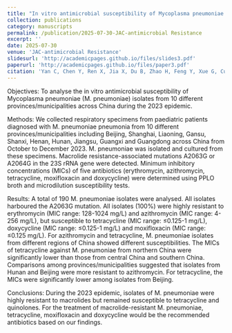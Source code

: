 ```yaml
---
title: "In vitro antimicrobial susceptibility of Mycoplasma pneumoniae isolates across different regions of China in 2023"
collection: publications
category: manuscripts
permalink: /publication/2025-07-30-JAC-antimicrobial Resistance
excerpt: ''
date: 2025-07-30
venue: 'JAC-antimicrobial Resistance'
slidesurl: 'http://academicpages.github.io/files/slides3.pdf'
paperurl: 'http://academicpages.github.io/files/paper3.pdf'
citation: 'Yan C, Chen Y, Ren X, Jia X, Du B, Zhao H, Feng Y, Xue G, Cui J, Liu X, Yuan J. In vitro antimicrobial susceptibility of Mycoplasma pneumoniae isolates across different regions of China in 2023. JAC Antimicrob Resist. 2025 Jul 30;7(4):dlaf124. doi: 10.1093/jacamr/dlaf124. PMID: 40741382; PMCID: PMC12308128.'
---
```


Objectives: To analyse the in vitro antimicrobial susceptibility of Mycoplasma pneumoniae (M. pneumoniae) isolates from 10 different provinces/municipalities across China during the 2023 epidemic.

Methods: We collected respiratory specimens from paediatric patients diagnosed with M. pneumoniae pneumonia from 10 different provinces/municipalities including Beijing, Shanghai, Liaoning, Gansu, Shanxi, Henan, Hunan, Jiangsu, Guangxi and Guangdong across China from October to December 2023. M. pneumoniae was isolated and cultured from these specimens. Macrolide resistance-associated mutations A2063G or A2064G in the 23S rRNA gene were detected. Minimum inhibitory concentrations (MICs) of five antibiotics (erythromycin, azithromycin, tetracycline, moxifloxacin and doxycycline) were determined using PPLO broth and microdilution susceptibility tests.

Results: A total of 190 M. pneumoniae isolates were analysed. All isolates harboured the A2063G mutation. All isolates (100%) were highly resistant to erythromycin (MIC range: 128-1024 mg/L) and azithromycin (MIC range: 4-256 mg/L), but susceptible to tetracycline (MIC range: ≤0.125-1 mg/L), doxycycline (MIC range: ≤0.125-1 mg/L) and moxifloxacin (MIC range: ≤0.125 mg/L). For azithromycin and tetracycline, M. pneumoniae isolates from different regions of China showed different susceptibilities. The MICs of tetracycline against M. pneumoniae from northern China were significantly lower than those from central China and southern China. Comparisons among provinces/municipalities suggested that isolates from Hunan and Beijing were more resistant to azithromycin. For tetracycline, the MICs were significantly lower among isolates from Beijing.

Conclusions: During the 2023 epidemic, isolates of M. pneumoniae were highly resistant to macrolides but remained susceptible to tetracycline and quinolones. For the treatment of macrolide-resistant M. pneumoniae, tetracycline, moxifloxacin and doxycycline would be the recommended antibiotics based on our findings.
